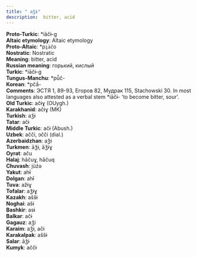 ```yaml
---
title: " aǯɨ"
description:  bitter, acid
---
```


<strong>Proto-Turkic</strong>:  *iāčɨ-g<br>
<strong>Altaic etymology</strong>:  Altaic etymology<br>
<strong> Proto-Altaic</strong>:  *p`i̯ā́č`o<br>
<strong>Nostratic</strong>:  Nostratic<br>
<strong>Meaning</strong>:  bitter, acid<br>
<strong>Russian meaning</strong>:  горький, кислый<br>
<strong>Turkic</strong>:  *iāčɨ-g<br>
<strong>Tungus-Manchu</strong>:  *pū̆č-<br>
<strong>Korean</strong>:  *pčắ-<br>
<strong>Comments</strong>:  ЭСТЯ 1, 89-93, Егоров 82, Мудрак 115, Stachowski 30. In most languages also attested as a verbal stem *iāčɨ- 'to become bitter, sour'.<br>
<strong>Old Turkic</strong>:  ačɨɣ (OUygh.)<br>
<strong>Karakhanid</strong>:  ačɨɣ (MK)<br>
<strong>Turkish</strong>:  aǯɨ<br>
<strong>Tatar</strong>:  ačɨ<br>
<strong>Middle Turkic</strong>:  ačɨ (Abush.)<br>
<strong>Uzbek</strong>:  ačči, ɔčči (dial.)<br>
<strong>Azerbaidzhan</strong>:  aǯɨ<br>
<strong>Turkmen</strong>:  āǯɨ, āǯɨɣ<br>
<strong>Oyrat</strong>:  aču<br>
<strong>Halaj</strong>:  hāčuɣ, hāčuq<br>
<strong>Chuvash</strong>:  jüźǝ<br>
<strong>Yakut</strong>:  ahɨ̄<br>
<strong>Dolgan</strong>:  ahɨ̄<br>
<strong>Tuva</strong>:  ažɨɣ<br>
<strong>Tofalar</strong>:  aǯɨɣ<br>
<strong>Kazakh</strong>:  aššɨ<br>
<strong>Noghai</strong>:  ašɨ<br>
<strong>Bashkir</strong>:  asɨ<br>
<strong>Balkar</strong>:  ačɨ<br>
<strong>Gagauz</strong>:  aǯi<br>
<strong>Karaim</strong>:  aǯɨ, ačɨ<br>
<strong>Karakalpak</strong>:  aššɨ<br>
<strong>Salar</strong>:  āǯɨ<br>
<strong>Kumyk</strong>:  aččɨ<br>


